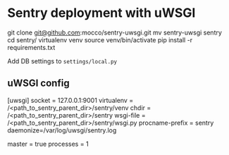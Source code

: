 # Sentry deployment with uWSGI

   git clone git@github.com:mocco/sentry-uwsgi.git
   mv sentry-uwsgi sentry
   cd sentry/
   virtualenv venv
   source venv/bin/activate
   pip install -r requirements.txt

Add DB settings to `settings/local.py`


## uWSGI config

   [uwsgi]
   socket = 127.0.0.1:9001
   virtualenv = /<path_to_sentry_parent_dir>/sentry/venv
   chdir = /<path_to_sentry_parent_dir>/sentry
   wsgi-file = /<path_to_sentry_parent_dir>/sentry/wsgi.py
   procname-prefix = sentry
   daemonize=/var/log/uwsgi/sentry.log

   master = true
   processes = 1